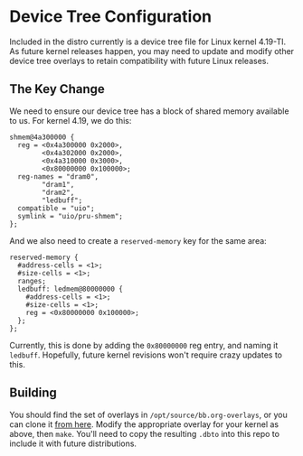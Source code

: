 # Device Tree Configuration
Included in the distro currently is a device tree file for Linux kernel 4.19-TI. As future kernel releases happen, you may need to update and modify other device tree overlays to retain compatibility with future Linux releases.

## The Key Change
We need to ensure our device tree has a block of shared memory available to us. For kernel 4.19, we do this:

```
shmem@4a300000 {
  reg = <0x4a300000 0x2000>,
        <0x4a302000 0x2000>,
        <0x4a310000 0x3000>,
        <0x80000000 0x100000>;
  reg-names = "dram0",
        "dram1",
        "dram2",
        "ledbuff";
  compatible = "uio";
  symlink = "uio/pru-shmem";
};
```

And we also need to create a `reserved-memory` key for the same area:

```
reserved-memory {
  #address-cells = <1>;
  #size-cells = <1>;
  ranges;
  ledbuff: ledmem@80000000 {
    #address-cells = <1>;
    #size-cells = <1>;
    reg = <0x80000000 0x100000>;
  };
};
```


Currently, this is done by adding the `0x80000000` reg entry, and naming it `ledbuff`. Hopefully, future kernel revisions won't require crazy updates to this.

## Building
You should find the set of overlays in `/opt/source/bb.org-overlays`, or you can clone it [from here](https://github.com/beagleboard/bb.org-overlays). Modify the appropriate overlay for your kernel as above, then `make`. You'll need to copy the resulting `.dbto` into this repo to include it with future distributions.